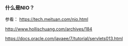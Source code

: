 ### 什么是NIO？


参看：
https://tech.meituan.com/nio.html

http://www.hollischuang.com/archives/184

https://docs.oracle.com/javaee/7/tutorial/servlets013.html
